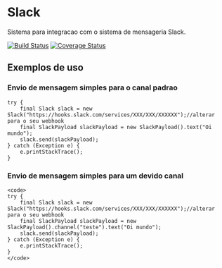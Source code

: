# Slack
Sistema para integracao com o sistema de mensageria Slack.

[![Build Status](https://api.travis-ci.org/wmixvideo/slack.png)](http://travis-ci.org/#!/wmixvideo/slack)
[![Coverage Status](https://coveralls.io/repos/github/wmixvideo/slack/badge.svg?branch=master)](https://coveralls.io/github/wmixvideo/slack?branch=master)

## Exemplos de uso

### Envio de mensagem simples para o canal padrao
```
try {
    final Slack slack = new Slack("https://hooks.slack.com/services/XXX/XXX/XXXXXX");//alterar para o seu webhook
    final SlackPayload slackPayload = new SlackPayload().text("Oi mundo");
    slack.send(slackPayload);
} catch (Exception e) {
    e.printStackTrace();
}
```

### Envio de mensagem simples para um devido canal
```
<code>
try {
    final Slack slack = new Slack("https://hooks.slack.com/services/XXX/XXX/XXXXXX");//alterar para o seu webhook
    final SlackPayload slackPayload = new SlackPayload().channel("teste").text("Oi mundo");
    slack.send(slackPayload);
} catch (Exception e) {
    e.printStackTrace();
}
</code>
```